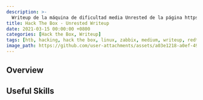 ```yaml
---
description: >-
  Writeup de la máquina de dificultad media Unrested de la página https://hackthebox.eu
title: Hack The Box - Unrested Writeup
date: 2021-03-15 00:00:00 +0800
categories: [Hack the Box, Writeup]
tags: [htb, hacking, hack the box, linux, zabbix, medium, writeup, redteam, pentesting]
image_path: https://github.com/user-attachments/assets/a03e1218-a0ef-49f4-9284-cfa7fa88e2ce 
---
```


## Overview


## Useful Skills
